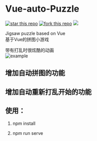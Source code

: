 # Vue-auto-Puzzle

[![star this repo](http://githubbadges.com/star.svg?user=usecodelee&repo=Vue-auto-Puzzle&style=flat&color=fff&background=CC6633)](https://github.com/usecodelee/Vue-auto-Puzzle)
[![fork this repo](http://githubbadges.com/fork.svg?user=usecodelee&repo=Vue-auto-Puzzle&style=flat&color=fff&background=CC6633)](https://github.com/usecodelee/Vue-auto-Puzzle/fork) ![](https://img.shields.io/badge/license-MIT-blue.svg)  

Jigsaw puzzle based on Vue  
基于Vue的拼图小游戏  
  
带有打乱时很炫酷的动画  
![example](https://github.com/usecodelee/Vue-auto-Puzzle/blob/master/img/20190328.gif?raw=true) 

## 增加自动拼图的功能

## 增加自动重新打乱开始的功能

## 使用：

1. npm install

2. npm run serve

